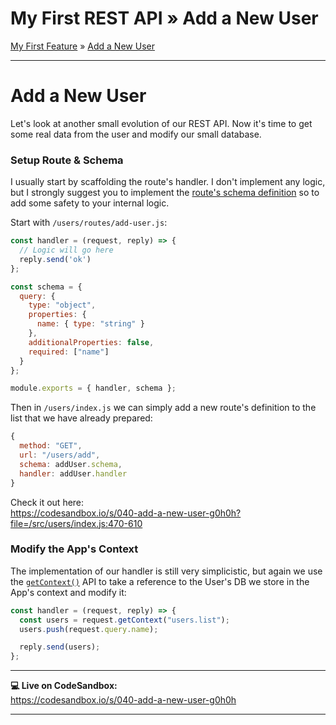 <h1 class="tutorial-step"><span>My First REST API &raquo;</span> Add a New User</h1>

[My First Feature](../README.md) &raquo; [Add a New User](./README.md)

---

# Add a New User

Let's look at another small evolution of our REST API. Now it's time to get some real data from the user and modify our small database.

### Setup Route & Schema

I usually start by scaffolding the route's handler. I don't implement any logic, but I strongly suggest you to implement the [route's schema definition](https://ruanmartinelli.com/posts/using-schemas-fastify-fun-and-profit) so to add some safety to your internal logic.

Start with `/users/routes/add-user.js`:

```js
const handler = (request, reply) => {
  // Logic will go here
  reply.send('ok')
};

const schema = {
  query: {
    type: "object",
    properties: {
      name: { type: "string" }
    },
    additionalProperties: false,
    required: ["name"]
  }
};

module.exports = { handler, schema };
```

Then in `/users/index.js` we can simply add a new route's definition to the list that we have already prepared:

```js
{
  method: "GET",
  url: "/users/add",
  schema: addUser.schema,
  handler: addUser.handler
}
```

Check it out here:  
https://codesandbox.io/s/040-add-a-new-user-g0h0h?file=/src/users/index.js:470-610

### Modify the App's Context

The implementation of our handler is still very simplicistic, but again we use the [`getContext()`](../../../api/get-context/README.md) API to take a reference to the User's DB we store in the App's context and modify it:

```js
const handler = (request, reply) => {
  const users = request.getContext("users.list");
  users.push(request.query.name);

  reply.send(users);
};
```


---

**💻 Live on CodeSandbox:**   
https://codesandbox.io/s/040-add-a-new-user-g0h0h

---